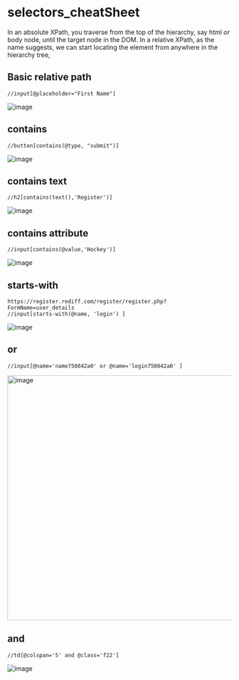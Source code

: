 # selectors_cheatSheet

In an absolute XPath, you traverse from the top of the hierarchy, say html or body node, until the target node in the DOM. 
In a relative XPath, as the name suggests, we can start locating the element from anywhere in the hierarchy tree, 


## Basic relative path 
    //input[@placeholder="First Name"]

![image](https://user-images.githubusercontent.com/26559577/223581455-40e51172-1492-441d-8620-bdba3356398c.png)

## contains
    //button[contains(@type, "submit")]

![image](https://user-images.githubusercontent.com/26559577/223585218-576979ec-3c86-4db4-bdd1-f0c3579a75ef.png)

## contains text  
    //h2[contains(text(),'Register')]
    
![image](https://user-images.githubusercontent.com/26559577/223591516-5538ab54-d498-440a-bea0-b4ab83945749.png)

## contains attribute 
    //input[contains(@value,'Hockey')]

![image](https://user-images.githubusercontent.com/26559577/223591728-d5ebaf34-8ef5-447f-b499-25da0ea8b0b3.png)


## starts-with
    https://register.rediff.com/register/register.php?FormName=user_details 
    //input[starts-with(@name, 'login') ]

![image](https://user-images.githubusercontent.com/26559577/228932881-9d0b88a0-5ead-46e4-b744-13a7353213ec.png)

## or
    //input[@name='name750842a0' or @name='login750842a0' ] 

<img width="550" alt="image" src="https://user-images.githubusercontent.com/26559577/229135574-b36376bd-5c1f-4763-a5d8-32e33f649588.png">

## and 
    //td[@colspan='5' and @class='f22']

![image](https://user-images.githubusercontent.com/26559577/229263417-259fa85f-69c9-4a9d-a30e-b47d4369695f.png)



